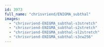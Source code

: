 ```yaml
---
id: 3973
full_name: "chrisvriend/ENIGMA_subthal"
images: 
  - "chrisvriend-ENIGMA_subthal-s3stretch"
  - "chrisvriend-ENIGMA_subthal-s2stretch"
  - "chrisvriend-ENIGMA_subthal-sl2stretch"
  - "chrisvriend-ENIGMA_subthal-s3cw256"
---
```

